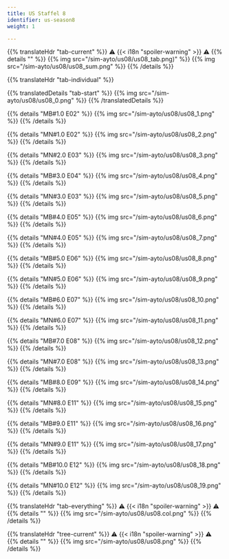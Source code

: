 ```yaml
---
title: US Staffel 8
identifier: us-season8
weight: 1

---
```


{{% translateHdr "tab-current" %}}
:warning: {{< i18n "spoiler-warning" >}} :warning:
{{% details "" %}}
{{% img src="/sim-ayto/us08/us08_tab.png)" %}}
{{% img src="/sim-ayto/us08/us08_sum.png" %}}
{{% /details %}}

{{% translateHdr "tab-individual" %}}

{{% translatedDetails "tab-start" %}}
{{% img src="/sim-ayto/us08/us08_0.png" %}}
{{% /translatedDetails %}}

{{% details "MB#1.0 E02" %}}
{{% img src="/sim-ayto/us08/us08_1.png" %}}
{{% /details %}}

{{% details "MN#1.0 E02" %}}
{{% img src="/sim-ayto/us08/us08_2.png" %}}
{{% /details %}}

{{% details "MN#2.0 E03" %}}
{{% img src="/sim-ayto/us08/us08_3.png" %}}
{{% /details %}}

{{% details "MB#3.0 E04" %}}
{{% img src="/sim-ayto/us08/us08_4.png" %}}
{{% /details %}}

{{% details "MN#3.0 E03" %}}
{{% img src="/sim-ayto/us08/us08_5.png" %}}
{{% /details %}}

{{% details "MB#4.0 E05" %}}
{{% img src="/sim-ayto/us08/us08_6.png" %}}
{{% /details %}}

{{% details "MN#4.0 E05" %}}
{{% img src="/sim-ayto/us08/us08_7.png" %}}
{{% /details %}}

{{% details "MB#5.0 E06" %}}
{{% img src="/sim-ayto/us08/us08_8.png" %}}
{{% /details %}}

{{% details "MN#5.0 E06" %}}
{{% img src="/sim-ayto/us08/us08_9.png" %}}
{{% /details %}}

{{% details "MB#6.0 E07" %}}
{{% img src="/sim-ayto/us08/us08_10.png" %}}
{{% /details %}}

{{% details "MN#6.0 E07" %}}
{{% img src="/sim-ayto/us08/us08_11.png" %}}
{{% /details %}}

{{% details "MB#7.0 E08" %}}
{{% img src="/sim-ayto/us08/us08_12.png" %}}
{{% /details %}}

{{% details "MN#7.0 E08" %}}
{{% img src="/sim-ayto/us08/us08_13.png" %}}
{{% /details %}}

{{% details "MB#8.0 E09" %}}
{{% img src="/sim-ayto/us08/us08_14.png" %}}
{{% /details %}}

{{% details "MN#8.0 E11" %}}
{{% img src="/sim-ayto/us08/us08_15.png" %}}
{{% /details %}}

{{% details "MB#9.0 E11" %}}
{{% img src="/sim-ayto/us08/us08_16.png" %}}
{{% /details %}}

{{% details "MN#9.0 E11" %}}
{{% img src="/sim-ayto/us08/us08_17.png" %}}
{{% /details %}}

{{% details "MB#10.0 E12" %}}
{{% img src="/sim-ayto/us08/us08_18.png" %}}
{{% /details %}}

{{% details "MN#10.0 E12" %}}
{{% img src="/sim-ayto/us08/us08_19.png" %}}
{{% /details %}}

{{% translateHdr "tab-everything" %}}
:warning: {{< i18n "spoiler-warning" >}} :warning:
{{% details "" %}}
{{% img src="/sim-ayto/us08/us08.col.png" %}}
{{% /details %}}

{{% translateHdr "tree-current" %}}
:warning: {{< i18n "spoiler-warning" >}} :warning:
{{% details "" %}}
{{% img src="/sim-ayto/us08/us08.png" %}}
{{% /details %}}
